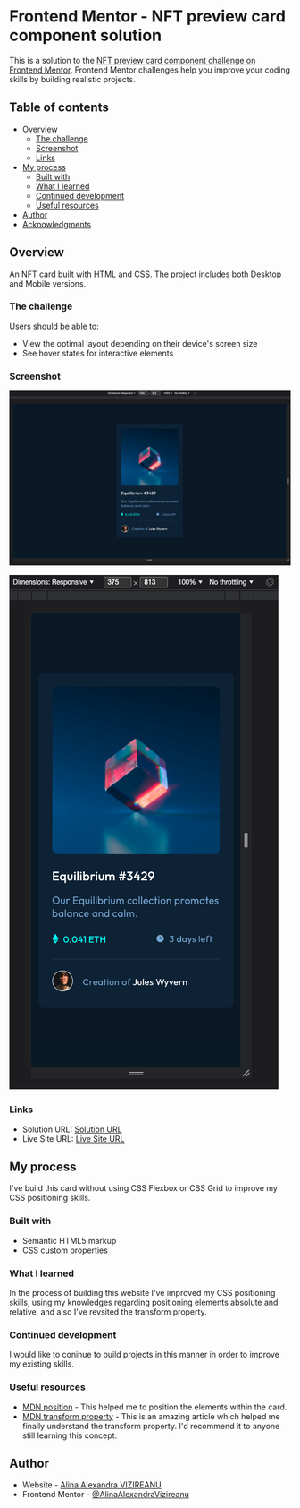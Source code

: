# Frontend Mentor - NFT preview card component solution

This is a solution to the [NFT preview card component challenge on Frontend Mentor](https://www.frontendmentor.io/challenges/nft-preview-card-component-SbdUL_w0U). Frontend Mentor challenges help you improve your coding skills by building realistic projects. 

## Table of contents

- [Overview](#overview)
  - [The challenge](#the-challenge)
  - [Screenshot](#screenshot)
  - [Links](#links)
- [My process](#my-process)
  - [Built with](#built-with)
  - [What I learned](#what-i-learned)
  - [Continued development](#continued-development)
  - [Useful resources](#useful-resources)
- [Author](#author)
- [Acknowledgments](#acknowledgments)


## Overview
  An NFT card built with HTML and CSS. The project includes both Desktop and Mobile versions.

### The challenge

Users should be able to:

- View the optimal layout depending on their device's screen size
- See hover states for interactive elements

### Screenshot

![Desktop Version](./design/DesktopVersion.jpg)

![Mobile Version](./design/MobileVersion.jpg)

### Links

- Solution URL: [Solution URL](https://github.com/AlinaAlexandraVizireanu/nft-preview-card-component-main)
- Live Site URL: [Live Site URL](https://alinaalexandravizireanu.github.io/nft-preview-card-component-main/)

## My process
  I've build this card without using CSS Flexbox or CSS Grid to improve my CSS positioning skills.

### Built with

- Semantic HTML5 markup
- CSS custom properties

### What I learned
In the process of building this website I've improved my CSS positioning skills, using my knowledges regarding positioning elements absolute and relative, and also I've revsited the transform property.

### Continued development

I would like to coninue to build projects in this manner in order to improve my existing skills.

### Useful resources

- [MDN position](https://developer.mozilla.org/en-US/docs/Web/CSS/position) - This helped me to position the elements within the card.
- [MDN transform property](https://developer.mozilla.org/en-US/docs/Web/CSS/transform) - This is an amazing article which helped me finally understand the transform property. I'd recommend it to anyone still learning this concept.

## Author

- Website - [Alina Alexandra VIZIREANU](https://alinaalexandravizireanu.github.io/nft-preview-card-component-main/)
- Frontend Mentor - [@AlinaAlexandraVizireanu](https://www.frontendmentor.io/profile/AlinaAlexandraVizireanu)